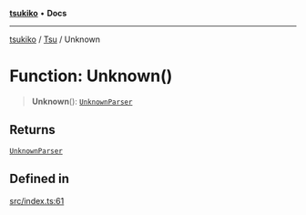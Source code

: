 [**tsukiko**](../../../README.md) • **Docs**

***

[tsukiko](../../../README.md) / [Tsu](../README.md) / Unknown

# Function: Unknown()

> **Unknown**(): [`UnknownParser`](../../../classes/UnknownParser.md)

## Returns

[`UnknownParser`](../../../classes/UnknownParser.md)

## Defined in

[src/index.ts:61](https://github.com/BIYUEHU/tsukiko/blob/aa7a414bb89555b3910dd9d229f505891bded4ee/src/index.ts#L61)

